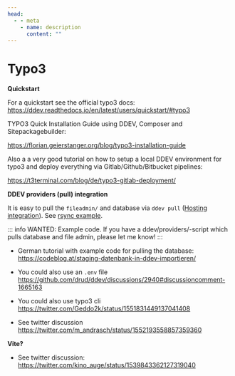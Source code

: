 ```yaml
---
head:
  - - meta
    - name: description
      content: ""
---
```


# Typo3

**Quickstart**

For a quickstart see the official typo3 docs:
https://ddev.readthedocs.io/en/latest/users/quickstart/#typo3

TYPO3 Quick Installation Guide using DDEV, Composer and Sitepackagebuilder:

https://florian.geierstanger.org/blog/typo3-installation-guide

Also a a very good tutorial on how to setup a local DDEV environment for typo3 and deploy everything via Gitlab/Github/Bitbucket pipelines:

https://t3terminal.com/blog/de/typo3-gitlab-deployment/

**DDEV providers (pull) integration**

It is easy to pull the `fileadmin/` and database via `ddev pull` ([Hosting integration](https://ddev.readthedocs.io/en/latest/users/providers/)). See [rsync example](https://github.com/drud/ddev/blob/master/pkg/ddevapp/dotddev_assets/providers/rsync.yaml.example).

::: info
WANTED: Example code. If you have a ddev/providers/-script which pulls database and file admin, please let me know!
:::

- German tutorial with example code for pulling the database: https://codeblog.at/staging-datenbank-in-ddev-importieren/
- You could also use an `.env` file
  https://github.com/drud/ddev/discussions/2940#discussioncomment-1665163
- You could also use typo3 cli https://twitter.com/Geddo2k/status/1551831449137041408

- See twitter discussion https://twitter.com/m_andrasch/status/1552193558857359360

**Vite?**

- See twitter discussion: https://twitter.com/kino_auge/status/1539843362127319040

